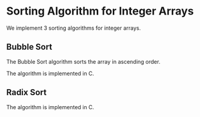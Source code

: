 
# Sorting Algorithm for Integer Arrays

We implement 3 sorting algorithms for integer arrays.

## Bubble Sort

The Bubble Sort algorithm sorts the array in ascending order.

The algorithm is implemented in C.


## Radix Sort

The algorithm is implemented in C.
